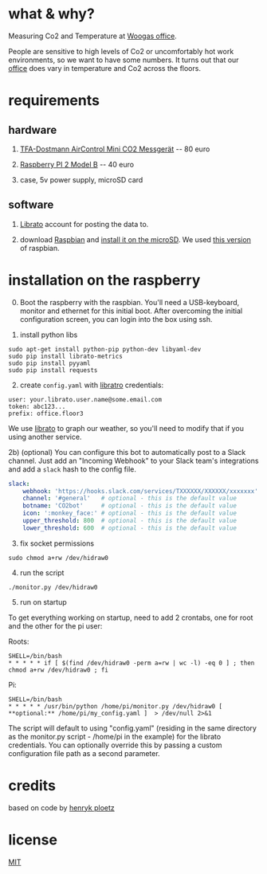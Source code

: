# what & why?

Measuring Co2 and Temperature at [Woogas office](http://www.wooga.com/jobs/office-tour/).

People are sensitive to high levels of Co2 or uncomfortably hot work environments, so we want to
have some numbers. It turns out that our [office](https://metrics.librato.com/share/dashboards/l7pd2aia) does
vary in temperature and Co2 across the floors.

# requirements

## hardware

1) [TFA-Dostmann AirControl Mini CO2 Messgerät](http://www.amazon.de/dp/B00TH3OW4Q) -- 80 euro

2) [Raspberry PI 2 Model B](http://www.amazon.de/dp/B00T2U7R7I) -- 40 euro

3) case, 5v power supply, microSD card

## software

1) [Librato](https://www.librato.com) account for posting the data to.

2) download [Raspbian](https://www.raspberrypi.org/downloads/) and [install it on the microSD](https://www.raspberrypi.org/documentation/installation/installing-images/README.md). We used [this version](https://github.com/wooga/office_weather/blob/0da94b4255494ecbcf993ec592988503c6c72629/.gitignore#L2) of raspbian.

# installation on the raspberry

0) Boot the raspberry with the raspbian. You'll need a USB-keyboard, monitor and ethernet for this initial boot. After overcoming the initial configuration screen, you can login into the box using ssh.

1) install python libs
```
sudo apt-get install python-pip python-dev libyaml-dev
sudo pip install librato-metrics
sudo pip install pyyaml
sudo pip install requests
```

2) create `config.yaml` with [libratro](https://www.librato.com) credentials:
```
user: your.librato.user.name@some.email.com
token: abc123...
prefix: office.floor3
```

We use [librato](https://www.librato.com) to graph our weather, so you'll need to modify that if you using another service.

2b) (optional) You can configure this bot to automatically post to a Slack channel.
Just add an "Incoming Webhook" to your Slack team's integrations and add a `slack` hash to the config file.

```yaml
slack:
    webhook: 'https://hooks.slack.com/services/TXXXXXX/XXXXXX/xxxxxxx'
    channel: '#general'   # optional - this is the default value
    botname: 'CO2bot'     # optional - this is the default value
    icon: ':monkey_face:' # optional - this is the default value
    upper_threshold: 800  # optional - this is the default value
    lower_threshold: 600  # optional - this is the default value
```

3) fix socket permissions
```
sudo chmod a+rw /dev/hidraw0
```

4) run the script
```
./monitor.py /dev/hidraw0
```

5) run on startup

To get everything working on startup, need to add 2 crontabs, one for root
and the other for the pi user:

Roots:

```
SHELL=/bin/bash
* * * * * if [ $(find /dev/hidraw0 -perm a=rw | wc -l) -eq 0 ] ; then chmod a+rw /dev/hidraw0 ; fi
```

Pi:

```
SHELL=/bin/bash
* * * * * /usr/bin/python /home/pi/monitor.py /dev/hidraw0 [ **optional:** /home/pi/my_config.yaml ]  > /dev/null 2>&1
```

The script will default to using "config.yaml" (residing in the same directory as the
monitor.py script - /home/pi in the example) for the librato credentials.
You can optionally override this by passing a custom configuration file path as a second parameter.

# credits

based on code by [henryk ploetz](https://hackaday.io/project/5301-reverse-engineering-a-low-cost-usb-co-monitor/log/17909-all-your-base-are-belong-to-us)

# license

[MIT](http://opensource.org/licenses/MIT)
